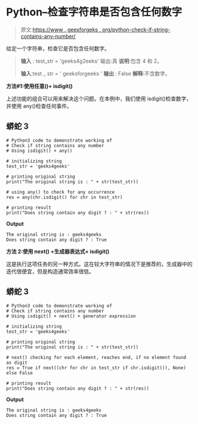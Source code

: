 # Python–检查字符串是否包含任何数字

> 原文:[https://www . geesforgeks . org/python-check-if-string-contains-any-number/](https://www.geeksforgeeks.org/python-check-if-string-contains-any-number/)

给定一个字符串，检查它是否包含任何数字。

> **输入** : test_str = 'geeks4g2eeks'
> 输出:真
> **说明**:包含 4 和 2。
> 
> **输入**:test _ str = ' geeksforgeeks '
> **输出** : False
> **解释**:不含数字。

**方法#1:使用任意()+ isdigit()**

上述功能的组合可以用来解决这个问题。在本例中，我们使用 isdigit()检查数字，并使用 any()检查任何事件。

## 蟒蛇 3

```
# Python3 code to demonstrate working of 
# Check if string contains any number
# Using isdigit() + any()

# initializing string
test_str = 'geeks4geeks'

# printing original string
print("The original string is : " + str(test_str))

# using any() to check for any occurrence
res = any(chr.isdigit() for chr in test_str)

# printing result 
print("Does string contain any digit ? : " + str(res)) 
```

**Output**

```
The original string is : geeks4geeks
Does string contain any digit ? : True

```

**方法 2:使用 next() +生成器表达式+ isdigit()**

这是执行这项任务的另一种方式。这在较大字符串的情况下是推荐的，生成器中的迭代很便宜，但是构造通常效率很低。

## 蟒蛇 3

```
# Python3 code to demonstrate working of 
# Check if string contains any number
# Using isdigit() + next() + generator expression

# initializing string
test_str = 'geeks4geeks'

# printing original string
print("The original string is : " + str(test_str))

# next() checking for each element, reaches end, if no element found as digit
res = True if next((chr for chr in test_str if chr.isdigit()), None) else False

# printing result 
print("Does string contain any digit ? : " + str(res)) 
```

**Output**

```
The original string is : geeks4geeks
Does string contain any digit ? : True

```